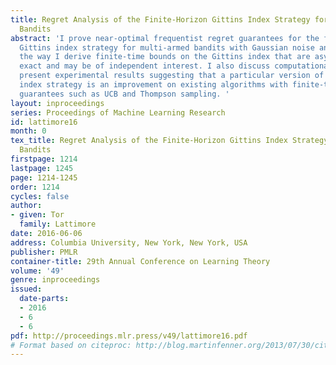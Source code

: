 ```yaml
---
title: Regret Analysis of the Finite-Horizon Gittins Index Strategy for Multi-Armed
  Bandits
abstract: 'I prove near-optimal frequentist regret guarantees for the finite-horizon
  Gittins index strategy for multi-armed bandits with Gaussian noise and prior. Along
  the way I derive finite-time bounds on the Gittins index that are asymptotically
  exact and may be of independent interest. I also discuss computational issues and
  present experimental results suggesting that a particular version of the Gittins
  index strategy is an improvement on existing algorithms with finite-time regret
  guarantees such as UCB and Thompson sampling. '
layout: inproceedings
series: Proceedings of Machine Learning Research
id: lattimore16
month: 0
tex_title: Regret Analysis of the Finite-Horizon Gittins Index Strategy for Multi-Armed
  Bandits
firstpage: 1214
lastpage: 1245
page: 1214-1245
order: 1214
cycles: false
author:
- given: Tor
  family: Lattimore
date: 2016-06-06
address: Columbia University, New York, New York, USA
publisher: PMLR
container-title: 29th Annual Conference on Learning Theory
volume: '49'
genre: inproceedings
issued:
  date-parts:
  - 2016
  - 6
  - 6
pdf: http://proceedings.mlr.press/v49/lattimore16.pdf
# Format based on citeproc: http://blog.martinfenner.org/2013/07/30/citeproc-yaml-for-bibliographies/
---
```

